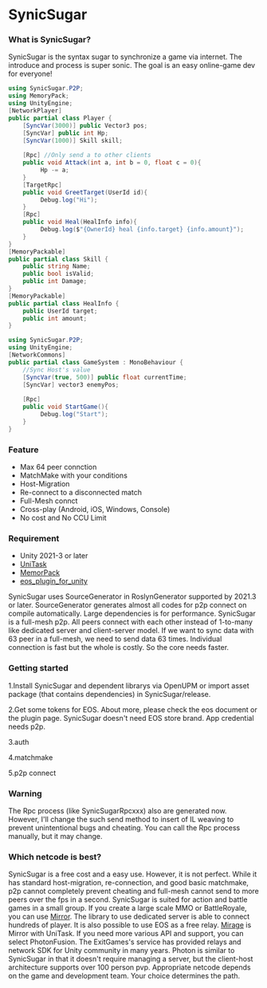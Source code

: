 # SynicSugar
### What is SynicSugar?
SynicSugar is the syntax sugar to synchronize a game via internet. The introduce and process is super sonic. The  goal is an easy online-game dev for everyone!

```csharp
using SynicSugar.P2P;
using MemoryPack;
using UnityEngine;
[NetworkPlayer]
public partial class Player {    
    [SyncVar(3000)] public Vector3 pos;
    [SyncVar] public int Hp;
    [SyncVar(1000)] Skill skill;
    
    [Rpc] //Only send a to other clients
    public void Attack(int a, int b = 0, float c = 0){
         Hp -= a;
    }
    [TargetRpc] 
    public void GreetTarget(UserId id){
         Debug.log("Hi");
    }
    [Rpc] 
    public void Heal(HealInfo info){
         Debug.log($"{OwnerId} heal {info.target} {info.amount}");
    }
}    
[MemoryPackable]
public partial class Skill {
    public string Name;
    public bool isValid;
    public int Damage;
}
[MemoryPackable]
public partial class HealInfo {
    public UserId target;
    public int amount;
}
```
```csharp
using SynicSugar.P2P;
using UnityEngine;
[NetworkCommons]
public partial class GameSystem : MonoBehaviour {
    //Sync Host's value
    [SyncVar(true, 500)] public float currentTime;
    [SyncVar] vector3 enemyPos;
    
    [Rpc]
    public void StartGame(){
         Debug.log("Start");
    }
}
```

### Feature
- Max 64 peer connction
- MatchMake with your conditions
- Host-Migration
- Re-connect to a disconnected match
- Full-Mesh connct 
- Cross-play (Android, iOS, Windows, Console)
- No cost and No CCU Limit

### Requirement
- Unity 2021-3 or later
- [UniTask](https://github.com/Cysharp/UniTask)
- [MemorPack](https://github.com/Cysharp/MemoryPack)
- [eos_plugin_for_unity](https://github.com/PlayEveryWare/eos_plugin_for_unity)

 SynicSugar uses SourceGenerator in RoslynGenerator supported by 2021.3 or later. SourceGenerator generates almost all codes for p2p connect on compile automatically.
 Large dependencies is for performance. SynicSugar is a full-mesh p2p. All peers connect with each other instead of 1-to-many like dedicated server and client-server model. If we want to sync data with 63 peer in a full-mesh, we need to send data 63 times. Individual connection is fast but the whole is costly. So the core needs faster.

### Getting started
1.Install SynicSugar and dependent librarys via OpenUPM or import asset package (that contains dependencies)  in SynicSugar/release.

2.Get some tokens for EOS. About more, please check the eos document or the plugin page. SynicSugar doesn't need EOS store brand. App credential needs p2p.

3.auth

4.matchmake

5.p2p connect

### Warning
The Rpc process (like SynicSugarRpcxxx) also are generated now. However, I'll change the such send method to insert of IL weaving to prevent unintentional bugs and cheating. You can call the Rpc process manually, but it may change.

### Which netcode is best?
 SynicSugar is a free cost and a easy use. However, it is not perfect. 
While it has standard host-migration, re-connection, and good basic matchmake, p2p cannot completely prevent cheating and full-mesh cannot send to more peers over the fps in a second. SynicSugar is suited for action and battle games in a small group.
 If you create a large scale MMO or BattleRoyale, you can use [Mirror](https://github.com/MirrorNetworking/Mirror). The library to use dedicated server is able to connect hundreds of player. It is also possible to use EOS as a free relay. [Mirage](https://github.com/MirageNet/Mirage) is Mirror with UniTask.
 If you need more various API and support, you can select PhotonFusion. The ExitGames's service has provided relays and network SDK for Unity community in many years. Photon is similar to SynicSugar in that it doesn't require managing a server, but the client-host architecture supports over 100 person pvp.
 Appropriate netcode depends on the game and development team. Your choice determines the path.
